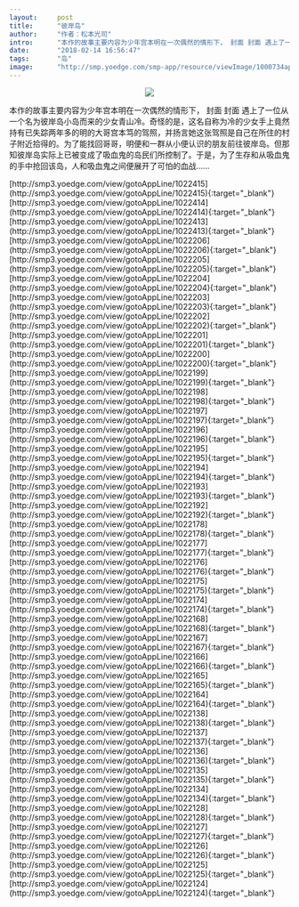 ```yaml
---
layout:     post
title:      "彼岸岛"
author:     "作者：松本光司"
intro:      "本作的故事主要内容为少年宫本明在一次偶然的情形下， 封面 封面 遇上了一位从一个名为彼岸岛小岛而来的少女青山冷。奇怪的是，这名自称为冷的少女手上竟然持有已失踪两年多的明的大哥宫本笃的驾照，并扬言她这张驾照是自己在所住的村子附近拾得的。为了能找回哥哥，明便和一群从小便认识的朋友前往彼岸岛。但那知彼岸岛实际上已被变成了吸血鬼的岛民们所控制了。于是，为了生存和从吸血鬼的手中抢回该岛，人和吸血鬼之间便展开了可怕的血战……"
date:       "2018-02-14 16:56:47"
tags:       "岛"
image:      "http://smp.yoedge.com/smp-app/resource/viewImage/1000734appline.png"
---
```

<div style="text-align: center">
<p><img src="http://smp.yoedge.com/smp-app/resource/viewImage/1000734appline.png"/></p>
</div>
<p class="post-meta">
<span>本作的故事主要内容为少年宫本明在一次偶然的情形下， 封面 封面 遇上了一位从一个名为彼岸岛小岛而来的少女青山冷。奇怪的是，这名自称为冷的少女手上竟然持有已失踪两年多的明的大哥宫本笃的驾照，并扬言她这张驾照是自己在所住的村子附近拾得的。为了能找回哥哥，明便和一群从小便认识的朋友前往彼岸岛。但那知彼岸岛实际上已被变成了吸血鬼的岛民们所控制了。于是，为了生存和从吸血鬼的手中抢回该岛，人和吸血鬼之间便展开了可怕的血战……</span>
</p>
[http://smp3.yoedge.com/view/gotoAppLine/1022415](http://smp3.yoedge.com/view/gotoAppLine/1022415){:target="_blank"}
[http://smp3.yoedge.com/view/gotoAppLine/1022414](http://smp3.yoedge.com/view/gotoAppLine/1022414){:target="_blank"}
[http://smp3.yoedge.com/view/gotoAppLine/1022413](http://smp3.yoedge.com/view/gotoAppLine/1022413){:target="_blank"}
[http://smp3.yoedge.com/view/gotoAppLine/1022206](http://smp3.yoedge.com/view/gotoAppLine/1022206){:target="_blank"}
[http://smp3.yoedge.com/view/gotoAppLine/1022205](http://smp3.yoedge.com/view/gotoAppLine/1022205){:target="_blank"}
[http://smp3.yoedge.com/view/gotoAppLine/1022204](http://smp3.yoedge.com/view/gotoAppLine/1022204){:target="_blank"}
[http://smp3.yoedge.com/view/gotoAppLine/1022203](http://smp3.yoedge.com/view/gotoAppLine/1022203){:target="_blank"}
[http://smp3.yoedge.com/view/gotoAppLine/1022202](http://smp3.yoedge.com/view/gotoAppLine/1022202){:target="_blank"}
[http://smp3.yoedge.com/view/gotoAppLine/1022201](http://smp3.yoedge.com/view/gotoAppLine/1022201){:target="_blank"}
[http://smp3.yoedge.com/view/gotoAppLine/1022200](http://smp3.yoedge.com/view/gotoAppLine/1022200){:target="_blank"}
[http://smp3.yoedge.com/view/gotoAppLine/1022199](http://smp3.yoedge.com/view/gotoAppLine/1022199){:target="_blank"}
[http://smp3.yoedge.com/view/gotoAppLine/1022198](http://smp3.yoedge.com/view/gotoAppLine/1022198){:target="_blank"}
[http://smp3.yoedge.com/view/gotoAppLine/1022197](http://smp3.yoedge.com/view/gotoAppLine/1022197){:target="_blank"}
[http://smp3.yoedge.com/view/gotoAppLine/1022196](http://smp3.yoedge.com/view/gotoAppLine/1022196){:target="_blank"}
[http://smp3.yoedge.com/view/gotoAppLine/1022195](http://smp3.yoedge.com/view/gotoAppLine/1022195){:target="_blank"}
[http://smp3.yoedge.com/view/gotoAppLine/1022194](http://smp3.yoedge.com/view/gotoAppLine/1022194){:target="_blank"}
[http://smp3.yoedge.com/view/gotoAppLine/1022193](http://smp3.yoedge.com/view/gotoAppLine/1022193){:target="_blank"}
[http://smp3.yoedge.com/view/gotoAppLine/1022192](http://smp3.yoedge.com/view/gotoAppLine/1022192){:target="_blank"}
[http://smp3.yoedge.com/view/gotoAppLine/1022178](http://smp3.yoedge.com/view/gotoAppLine/1022178){:target="_blank"}
[http://smp3.yoedge.com/view/gotoAppLine/1022177](http://smp3.yoedge.com/view/gotoAppLine/1022177){:target="_blank"}
[http://smp3.yoedge.com/view/gotoAppLine/1022176](http://smp3.yoedge.com/view/gotoAppLine/1022176){:target="_blank"}
[http://smp3.yoedge.com/view/gotoAppLine/1022175](http://smp3.yoedge.com/view/gotoAppLine/1022175){:target="_blank"}
[http://smp3.yoedge.com/view/gotoAppLine/1022174](http://smp3.yoedge.com/view/gotoAppLine/1022174){:target="_blank"}
[http://smp3.yoedge.com/view/gotoAppLine/1022168](http://smp3.yoedge.com/view/gotoAppLine/1022168){:target="_blank"}
[http://smp3.yoedge.com/view/gotoAppLine/1022167](http://smp3.yoedge.com/view/gotoAppLine/1022167){:target="_blank"}
[http://smp3.yoedge.com/view/gotoAppLine/1022166](http://smp3.yoedge.com/view/gotoAppLine/1022166){:target="_blank"}
[http://smp3.yoedge.com/view/gotoAppLine/1022165](http://smp3.yoedge.com/view/gotoAppLine/1022165){:target="_blank"}
[http://smp3.yoedge.com/view/gotoAppLine/1022164](http://smp3.yoedge.com/view/gotoAppLine/1022164){:target="_blank"}
[http://smp3.yoedge.com/view/gotoAppLine/1022138](http://smp3.yoedge.com/view/gotoAppLine/1022138){:target="_blank"}
[http://smp3.yoedge.com/view/gotoAppLine/1022137](http://smp3.yoedge.com/view/gotoAppLine/1022137){:target="_blank"}
[http://smp3.yoedge.com/view/gotoAppLine/1022136](http://smp3.yoedge.com/view/gotoAppLine/1022136){:target="_blank"}
[http://smp3.yoedge.com/view/gotoAppLine/1022135](http://smp3.yoedge.com/view/gotoAppLine/1022135){:target="_blank"}
[http://smp3.yoedge.com/view/gotoAppLine/1022134](http://smp3.yoedge.com/view/gotoAppLine/1022134){:target="_blank"}
[http://smp3.yoedge.com/view/gotoAppLine/1022128](http://smp3.yoedge.com/view/gotoAppLine/1022128){:target="_blank"}
[http://smp3.yoedge.com/view/gotoAppLine/1022127](http://smp3.yoedge.com/view/gotoAppLine/1022127){:target="_blank"}
[http://smp3.yoedge.com/view/gotoAppLine/1022126](http://smp3.yoedge.com/view/gotoAppLine/1022126){:target="_blank"}
[http://smp3.yoedge.com/view/gotoAppLine/1022125](http://smp3.yoedge.com/view/gotoAppLine/1022125){:target="_blank"}
[http://smp3.yoedge.com/view/gotoAppLine/1022124](http://smp3.yoedge.com/view/gotoAppLine/1022124){:target="_blank"}


